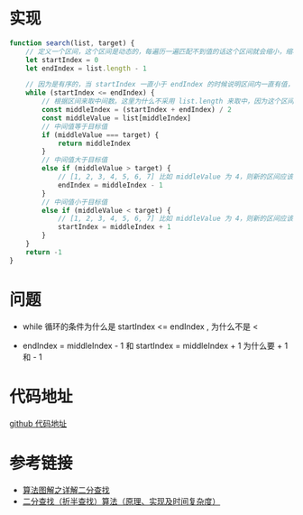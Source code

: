 # 实现

```typescript
function search(list, target) {
    // 定义一个区间，这个区间是动态的，每遍历一遍匹配不到值的话这个区间就会缩小，缩小就是通过改变 startIndex 和 endIndex 来缩小的。
    let startIndex = 0
    let endIndex = list.length - 1

    // 因为是有序的，当 startIndex 一直小于 endIndex 的时候说明区间内一直有值，所以需要一直循环比较。当 startIndex > endIndex 的时候说明区间内没有值了，也就没有匹配到 return null
    while (startIndex <= endIndex) {
        // 根据区间来取中间数。这里为什么不采用 list.length 来取中，因为这个区间是动态的，而 list.length 是不变的
        const middleIndex = (startIndex + endIndex) / 2
        const middleValue = list[middleIndex]
        // 中间值等于目标值
        if (middleValue === target) {
            return middleIndex
        }
        // 中间值大于目标值
        else if (middleValue > target) {
            // [1, 2, 3, 4, 5, 6, 7] 比如 middleValue 为 4，则新的区间应该为 1 - 3 了，所以 middleIndex - 1
            endIndex = middleIndex - 1
        }
        // 中间值小于目标值
        else if (middleValue < target) {
            // [1, 2, 3, 4, 5, 6, 7] 比如 middleValue 为 4，则新的区间应该为 5 - 7 了，所以 middleIndex + 1
            startIndex = middleIndex + 1
        }
    }
    return -1
}
```

# 问题

- while 循环的条件为什么是 startIndex <= endIndex , 为什么不是 < 

  

- endIndex = middleIndex - 1 和 startIndex = middleIndex + 1 为什么要 + 1 和 - 1

# 代码地址

[github 代码地址](https://github.com/yd160513/learn-algorithm-javascript/blob/main/1.%20%E4%BA%8C%E5%88%86%E6%9F%A5%E6%89%BE%E6%B3%95/%E4%BA%8C%E5%88%86%E6%9F%A5%E6%89%BE%E6%B3%95.js) 

# 参考链接

- [算法图解之详解二分查找](https://blog.csdn.net/shanshan2099/article/details/108337976) 
- [二分查找（折半查找）算法（原理、实现及时间复杂度）](http://data.biancheng.net/view/122.html) 

